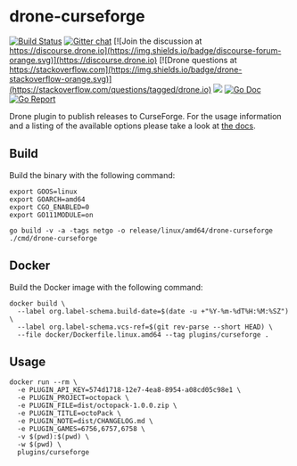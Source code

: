 # drone-curseforge

[![Build Status](http://cloud.drone.io/api/badges/drone-plugins/drone-curseforge/status.svg)](http://cloud.drone.io/drone-plugins/drone-curseforge)
[![Gitter chat](https://badges.gitter.im/drone/drone.png)](https://gitter.im/drone/drone)
[![Join the discussion at https://discourse.drone.io](https://img.shields.io/badge/discourse-forum-orange.svg)](https://discourse.drone.io)
[![Drone questions at https://stackoverflow.com](https://img.shields.io/badge/drone-stackoverflow-orange.svg)](https://stackoverflow.com/questions/tagged/drone.io)
[![](https://images.microbadger.com/badges/image/plugins/curseforge.svg)](https://microbadger.com/images/plugins/curseforge "Get your own image badge on microbadger.com")
[![Go Doc](https://godoc.org/github.com/drone-plugins/drone-curseforge?status.svg)](http://godoc.org/github.com/drone-plugins/drone-curseforge)
[![Go Report](https://goreportcard.com/badge/github.com/drone-plugins/drone-curseforge)](https://goreportcard.com/report/github.com/drone-plugins/drone-curseforge)

Drone plugin to publish releases to CurseForge. For the usage information and a listing of the available options please take a look at [the docs](http://plugins.drone.io/drone-plugins/drone-curseforge/).

## Build

Build the binary with the following command:

```console
export GOOS=linux
export GOARCH=amd64
export CGO_ENABLED=0
export GO111MODULE=on

go build -v -a -tags netgo -o release/linux/amd64/drone-curseforge ./cmd/drone-curseforge
```

## Docker

Build the Docker image with the following command:

```console
docker build \
  --label org.label-schema.build-date=$(date -u +"%Y-%m-%dT%H:%M:%SZ") \
  --label org.label-schema.vcs-ref=$(git rev-parse --short HEAD) \
  --file docker/Dockerfile.linux.amd64 --tag plugins/curseforge .
```

## Usage

```
docker run --rm \
  -e PLUGIN_API_KEY=574d1718-12e7-4ea8-8954-a08cd05c98e1 \
  -e PLUGIN_PROJECT=octopack \
  -e PLUGIN_FILE=dist/octopack-1.0.0.zip \
  -e PLUGIN_TITLE=octoPack \
  -e PLUGIN_NOTE=dist/CHANGELOG.md \
  -e PLUGIN_GAMES=6756,6757,6758 \
  -v $(pwd):$(pwd) \
  -w $(pwd) \
  plugins/curseforge
```
